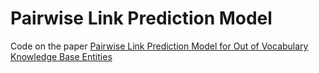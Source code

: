 # Pairwise Link Prediction Model

Code on the paper [Pairwise Link Prediction Model for Out of Vocabulary Knowledge Base Entities](https://dl.acm.org/doi/abs/10.1145/3406116)
